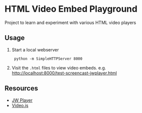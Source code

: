 # HTML Video Embed Playground

Project to learn and experiment with various HTML video players

## Usage

1. Start a local webserver

		python -m SimpleHTTPServer 8000

2. Visit the `.html` files to view video embeds.
e.g. <http://localhost:8000/test-screencast-jwplayer.html>

## Resources

* [JW Player](http://www.jwplayer.com/)
* [Video.js](http://www.videojs.com/)